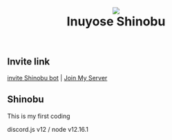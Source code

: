 <h1 align="center">
  <a href="https://github.com/yuki0912/shinobu"><img src="https://static.zerochan.net/Inuyose.Shinobu.full.3148762.jpg" avtar_c_icon"></a>
  <br>
  Inuyose Shinobu
  <br>
  <br>
</h1>

 ## Invite link

[invite Shinobu bot](https://discord.com/oauth2/authorize?client_id=865614891193073695&scope=bot&permissions=1099511627775) | [Join My Server](https://discord.gg/7RJB88zMBh)


    

## Shinobu
This is my first coding 

discord.js v12 / node v12.16.1
